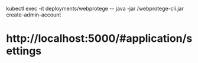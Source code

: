 kubectl exec -it deployments/webprotege -- java -jar /webprotege-cli.jar create-admin-account

# http://localhost:5000/#application/settings
